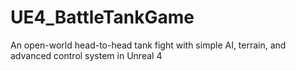 # UE4_BattleTankGame
An open-world head-to-head tank fight with simple AI, terrain, and advanced control system in Unreal 4
